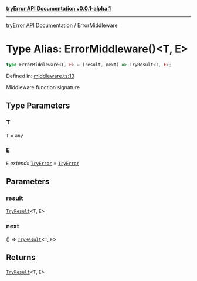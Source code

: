 [**tryError API Documentation v0.0.1-alpha.1**](../index.md)

---

[tryError API Documentation](../index.md) / ErrorMiddleware

# Type Alias: ErrorMiddleware()\<T, E\>

```ts
type ErrorMiddleware<T, E> = (result, next) => TryResult<T, E>;
```

Defined in: [middleware.ts:13](https://github.com/oconnorjohnson/try-error/blob/e3ae0308069a4fba073f4543d527ad76373db795/src/middleware.ts#L13)

Middleware function signature

## Type Parameters

### T

`T` = `any`

### E

`E` _extends_ [`TryError`](../interfaces/TryError.md) = [`TryError`](../interfaces/TryError.md)

## Parameters

### result

[`TryResult`](TryResult.md)\<`T`, `E`\>

### next

() => [`TryResult`](TryResult.md)\<`T`, `E`\>

## Returns

[`TryResult`](TryResult.md)\<`T`, `E`\>
